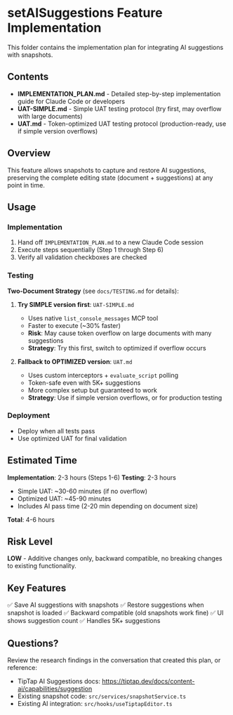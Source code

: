 # setAISuggestions Feature Implementation

This folder contains the implementation plan for integrating AI suggestions with snapshots.

## Contents

- **IMPLEMENTATION_PLAN.md** - Detailed step-by-step implementation guide for Claude Code or developers
- **UAT-SIMPLE.md** - Simple UAT testing protocol (try first, may overflow with large documents)
- **UAT.md** - Token-optimized UAT testing protocol (production-ready, use if simple version overflows)

## Overview

This feature allows snapshots to capture and restore AI suggestions, preserving the complete editing state (document + suggestions) at any point in time.

## Usage

### Implementation

1. Hand off `IMPLEMENTATION_PLAN.md` to a new Claude Code session
2. Execute steps sequentially (Step 1 through Step 6)
3. Verify all validation checkboxes are checked

### Testing

**Two-Document Strategy** (see `docs/TESTING.md` for details):

1. **Try SIMPLE version first**: `UAT-SIMPLE.md`
   - Uses native `list_console_messages` MCP tool
   - Faster to execute (~30% faster)
   - **Risk**: May cause token overflow on large documents with many suggestions
   - **Strategy**: Try this first, switch to optimized if overflow occurs

2. **Fallback to OPTIMIZED version**: `UAT.md`
   - Uses custom interceptors + `evaluate_script` polling
   - Token-safe even with 5K+ suggestions
   - More complex setup but guaranteed to work
   - **Strategy**: Use if simple version overflows, or for production testing

### Deployment

- Deploy when all tests pass
- Use optimized UAT for final validation

## Estimated Time

**Implementation**: 2-3 hours (Steps 1-6)
**Testing**: 2-3 hours
- Simple UAT: ~30-60 minutes (if no overflow)
- Optimized UAT: ~45-90 minutes
- Includes AI pass time (2-20 min depending on document size)

**Total**: 4-6 hours

## Risk Level

**LOW** - Additive changes only, backward compatible, no breaking changes to existing functionality.

## Key Features

✅ Save AI suggestions with snapshots
✅ Restore suggestions when snapshot is loaded
✅ Backward compatible (old snapshots work fine)
✅ UI shows suggestion count
✅ Handles 5K+ suggestions

## Questions?

Review the research findings in the conversation that created this plan, or reference:
- TipTap AI Suggestions docs: https://tiptap.dev/docs/content-ai/capabilities/suggestion
- Existing snapshot code: `src/services/snapshotService.ts`
- Existing AI integration: `src/hooks/useTiptapEditor.ts`
